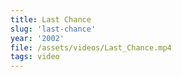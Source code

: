 ```yaml
---
title: Last Chance
slug: 'last-chance'
year: '2002'
file: /assets/videos/Last_Chance.mp4
tags: video
---
```


